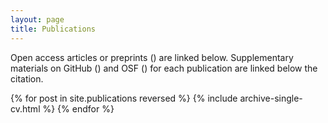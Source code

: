 ```yaml
---
layout: page
title: Publications
---
```


 
Open access articles or preprints <nobr>(<i class="ai ai-fw
ai-open-access-square"></i>)</nobr> are linked below. Supplementary materials
on GitHub <nobr>(<i class="fab fa-github" aria-hidden="true"></i>)</nobr> and
OSF <nobr>(<i class="ai ai-fw ai-osf"></i>)</nobr> for each publication are
linked below the citation.


{% for post in site.publications reversed %}
    {% include archive-single-cv.html %}
{% endfor %}
